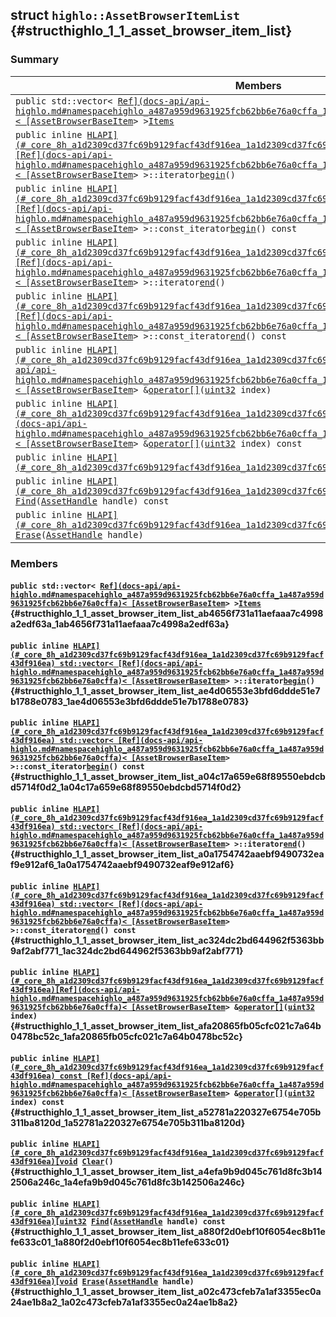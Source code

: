 ## struct `highlo::AssetBrowserItemList` {#structhighlo_1_1_asset_browser_item_list}

### Summary

 Members                        | Descriptions                                
--------------------------------|---------------------------------------------
`public std::vector< `[`Ref](docs-api/api-highlo.md#namespacehighlo_a487a959d9631925fcb62bb6e76a0cffa_1a487a959d9631925fcb62bb6e76a0cffa)< [AssetBrowserBaseItem`](docs-api/api-highlo--AssetBrowserBaseItem.md#classhighlo_1_1_asset_browser_base_item)` > > `[`Items`](#structhighlo_1_1_asset_browser_item_list_ab4656f731a11aefaaa7c4998a2edf63a_1ab4656f731a11aefaaa7c4998a2edf63a) | 
`public inline `[`HLAPI](#_core_8h_a1d2309cd37fc69b9129facf43df916ea_1a1d2309cd37fc69b9129facf43df916ea) std::vector< [Ref](docs-api/api-highlo.md#namespacehighlo_a487a959d9631925fcb62bb6e76a0cffa_1a487a959d9631925fcb62bb6e76a0cffa)< [AssetBrowserBaseItem`](docs-api/api-highlo--AssetBrowserBaseItem.md#classhighlo_1_1_asset_browser_base_item)` > >::iterator `[`begin`](#structhighlo_1_1_asset_browser_item_list_ae4d06553e3bfd6ddde51e7b1788e0783_1ae4d06553e3bfd6ddde51e7b1788e0783)`()` | 
`public inline `[`HLAPI](#_core_8h_a1d2309cd37fc69b9129facf43df916ea_1a1d2309cd37fc69b9129facf43df916ea) std::vector< [Ref](docs-api/api-highlo.md#namespacehighlo_a487a959d9631925fcb62bb6e76a0cffa_1a487a959d9631925fcb62bb6e76a0cffa)< [AssetBrowserBaseItem`](docs-api/api-highlo--AssetBrowserBaseItem.md#classhighlo_1_1_asset_browser_base_item)` > >::const_iterator `[`begin`](#structhighlo_1_1_asset_browser_item_list_a04c17a659e68f89550ebdcbd5714f0d2_1a04c17a659e68f89550ebdcbd5714f0d2)`() const` | 
`public inline `[`HLAPI](#_core_8h_a1d2309cd37fc69b9129facf43df916ea_1a1d2309cd37fc69b9129facf43df916ea) std::vector< [Ref](docs-api/api-highlo.md#namespacehighlo_a487a959d9631925fcb62bb6e76a0cffa_1a487a959d9631925fcb62bb6e76a0cffa)< [AssetBrowserBaseItem`](docs-api/api-highlo--AssetBrowserBaseItem.md#classhighlo_1_1_asset_browser_base_item)` > >::iterator `[`end`](#structhighlo_1_1_asset_browser_item_list_a0a1754742aaebf9490732eaf9e912af6_1a0a1754742aaebf9490732eaf9e912af6)`()` | 
`public inline `[`HLAPI](#_core_8h_a1d2309cd37fc69b9129facf43df916ea_1a1d2309cd37fc69b9129facf43df916ea) std::vector< [Ref](docs-api/api-highlo.md#namespacehighlo_a487a959d9631925fcb62bb6e76a0cffa_1a487a959d9631925fcb62bb6e76a0cffa)< [AssetBrowserBaseItem`](docs-api/api-highlo--AssetBrowserBaseItem.md#classhighlo_1_1_asset_browser_base_item)` > >::const_iterator `[`end`](#structhighlo_1_1_asset_browser_item_list_ac324dc2bd644962f5363bb9af2abf771_1ac324dc2bd644962f5363bb9af2abf771)`() const` | 
`public inline `[`HLAPI](#_core_8h_a1d2309cd37fc69b9129facf43df916ea_1a1d2309cd37fc69b9129facf43df916ea)[Ref](docs-api/api-highlo.md#namespacehighlo_a487a959d9631925fcb62bb6e76a0cffa_1a487a959d9631925fcb62bb6e76a0cffa)< [AssetBrowserBaseItem`](docs-api/api-highlo--AssetBrowserBaseItem.md#classhighlo_1_1_asset_browser_base_item)` > & `[`operator[]`](#structhighlo_1_1_asset_browser_item_list_afa20865fb05cfc021c7a64b0478bc52c_1afa20865fb05cfc021c7a64b0478bc52c)`(`[`uint32`](#_base_types_8h_a1134b580f8da4de94ca6b1de4d37975e_1a1134b580f8da4de94ca6b1de4d37975e)` index)` | 
`public inline `[`HLAPI](#_core_8h_a1d2309cd37fc69b9129facf43df916ea_1a1d2309cd37fc69b9129facf43df916ea) const [Ref](docs-api/api-highlo.md#namespacehighlo_a487a959d9631925fcb62bb6e76a0cffa_1a487a959d9631925fcb62bb6e76a0cffa)< [AssetBrowserBaseItem`](docs-api/api-highlo--AssetBrowserBaseItem.md#classhighlo_1_1_asset_browser_base_item)` > & `[`operator[]`](#structhighlo_1_1_asset_browser_item_list_a52781a220327e6754e705b311ba8120d_1a52781a220327e6754e705b311ba8120d)`(`[`uint32`](#_base_types_8h_a1134b580f8da4de94ca6b1de4d37975e_1a1134b580f8da4de94ca6b1de4d37975e)` index) const` | 
`public inline `[`HLAPI](#_core_8h_a1d2309cd37fc69b9129facf43df916ea_1a1d2309cd37fc69b9129facf43df916ea)[void`](#imgui__impl__opengl3__loader_8h_ac668e7cffd9e2e9cfee428b9b2f34fa7_1ac668e7cffd9e2e9cfee428b9b2f34fa7)` `[`Clear`](#structhighlo_1_1_asset_browser_item_list_a4efa9b9d045c761d8fc3b142506a246c_1a4efa9b9d045c761d8fc3b142506a246c)`()` | 
`public inline `[`HLAPI](#_core_8h_a1d2309cd37fc69b9129facf43df916ea_1a1d2309cd37fc69b9129facf43df916ea)[uint32`](#_base_types_8h_a1134b580f8da4de94ca6b1de4d37975e_1a1134b580f8da4de94ca6b1de4d37975e)` `[`Find`](#structhighlo_1_1_asset_browser_item_list_a880f2d0ebf10f6054ec8b11efe633c01_1a880f2d0ebf10f6054ec8b11efe633c01)`(`[`AssetHandle`](docs-api/api-highlo.md#namespacehighlo_aba67a82f16d09f36ba19647352617e58_1aba67a82f16d09f36ba19647352617e58)` handle) const` | 
`public inline `[`HLAPI](#_core_8h_a1d2309cd37fc69b9129facf43df916ea_1a1d2309cd37fc69b9129facf43df916ea)[void`](#imgui__impl__opengl3__loader_8h_ac668e7cffd9e2e9cfee428b9b2f34fa7_1ac668e7cffd9e2e9cfee428b9b2f34fa7)` `[`Erase`](#structhighlo_1_1_asset_browser_item_list_a02c473cfeb7a1af3355ec0a24ae1b8a2_1a02c473cfeb7a1af3355ec0a24ae1b8a2)`(`[`AssetHandle`](docs-api/api-highlo.md#namespacehighlo_aba67a82f16d09f36ba19647352617e58_1aba67a82f16d09f36ba19647352617e58)` handle)` | 

### Members

#### `public std::vector< `[`Ref](docs-api/api-highlo.md#namespacehighlo_a487a959d9631925fcb62bb6e76a0cffa_1a487a959d9631925fcb62bb6e76a0cffa)< [AssetBrowserBaseItem`](docs-api/api-highlo--AssetBrowserBaseItem.md#classhighlo_1_1_asset_browser_base_item)` > > `[`Items`](#structhighlo_1_1_asset_browser_item_list_ab4656f731a11aefaaa7c4998a2edf63a_1ab4656f731a11aefaaa7c4998a2edf63a) {#structhighlo_1_1_asset_browser_item_list_ab4656f731a11aefaaa7c4998a2edf63a_1ab4656f731a11aefaaa7c4998a2edf63a}

#### `public inline `[`HLAPI](#_core_8h_a1d2309cd37fc69b9129facf43df916ea_1a1d2309cd37fc69b9129facf43df916ea) std::vector< [Ref](docs-api/api-highlo.md#namespacehighlo_a487a959d9631925fcb62bb6e76a0cffa_1a487a959d9631925fcb62bb6e76a0cffa)< [AssetBrowserBaseItem`](docs-api/api-highlo--AssetBrowserBaseItem.md#classhighlo_1_1_asset_browser_base_item)` > >::iterator `[`begin`](#structhighlo_1_1_asset_browser_item_list_ae4d06553e3bfd6ddde51e7b1788e0783_1ae4d06553e3bfd6ddde51e7b1788e0783)`()` {#structhighlo_1_1_asset_browser_item_list_ae4d06553e3bfd6ddde51e7b1788e0783_1ae4d06553e3bfd6ddde51e7b1788e0783}

#### `public inline `[`HLAPI](#_core_8h_a1d2309cd37fc69b9129facf43df916ea_1a1d2309cd37fc69b9129facf43df916ea) std::vector< [Ref](docs-api/api-highlo.md#namespacehighlo_a487a959d9631925fcb62bb6e76a0cffa_1a487a959d9631925fcb62bb6e76a0cffa)< [AssetBrowserBaseItem`](docs-api/api-highlo--AssetBrowserBaseItem.md#classhighlo_1_1_asset_browser_base_item)` > >::const_iterator `[`begin`](#structhighlo_1_1_asset_browser_item_list_a04c17a659e68f89550ebdcbd5714f0d2_1a04c17a659e68f89550ebdcbd5714f0d2)`() const` {#structhighlo_1_1_asset_browser_item_list_a04c17a659e68f89550ebdcbd5714f0d2_1a04c17a659e68f89550ebdcbd5714f0d2}

#### `public inline `[`HLAPI](#_core_8h_a1d2309cd37fc69b9129facf43df916ea_1a1d2309cd37fc69b9129facf43df916ea) std::vector< [Ref](docs-api/api-highlo.md#namespacehighlo_a487a959d9631925fcb62bb6e76a0cffa_1a487a959d9631925fcb62bb6e76a0cffa)< [AssetBrowserBaseItem`](docs-api/api-highlo--AssetBrowserBaseItem.md#classhighlo_1_1_asset_browser_base_item)` > >::iterator `[`end`](#structhighlo_1_1_asset_browser_item_list_a0a1754742aaebf9490732eaf9e912af6_1a0a1754742aaebf9490732eaf9e912af6)`()` {#structhighlo_1_1_asset_browser_item_list_a0a1754742aaebf9490732eaf9e912af6_1a0a1754742aaebf9490732eaf9e912af6}

#### `public inline `[`HLAPI](#_core_8h_a1d2309cd37fc69b9129facf43df916ea_1a1d2309cd37fc69b9129facf43df916ea) std::vector< [Ref](docs-api/api-highlo.md#namespacehighlo_a487a959d9631925fcb62bb6e76a0cffa_1a487a959d9631925fcb62bb6e76a0cffa)< [AssetBrowserBaseItem`](docs-api/api-highlo--AssetBrowserBaseItem.md#classhighlo_1_1_asset_browser_base_item)` > >::const_iterator `[`end`](#structhighlo_1_1_asset_browser_item_list_ac324dc2bd644962f5363bb9af2abf771_1ac324dc2bd644962f5363bb9af2abf771)`() const` {#structhighlo_1_1_asset_browser_item_list_ac324dc2bd644962f5363bb9af2abf771_1ac324dc2bd644962f5363bb9af2abf771}

#### `public inline `[`HLAPI](#_core_8h_a1d2309cd37fc69b9129facf43df916ea_1a1d2309cd37fc69b9129facf43df916ea)[Ref](docs-api/api-highlo.md#namespacehighlo_a487a959d9631925fcb62bb6e76a0cffa_1a487a959d9631925fcb62bb6e76a0cffa)< [AssetBrowserBaseItem`](docs-api/api-highlo--AssetBrowserBaseItem.md#classhighlo_1_1_asset_browser_base_item)` > & `[`operator[]`](#structhighlo_1_1_asset_browser_item_list_afa20865fb05cfc021c7a64b0478bc52c_1afa20865fb05cfc021c7a64b0478bc52c)`(`[`uint32`](#_base_types_8h_a1134b580f8da4de94ca6b1de4d37975e_1a1134b580f8da4de94ca6b1de4d37975e)` index)` {#structhighlo_1_1_asset_browser_item_list_afa20865fb05cfc021c7a64b0478bc52c_1afa20865fb05cfc021c7a64b0478bc52c}

#### `public inline `[`HLAPI](#_core_8h_a1d2309cd37fc69b9129facf43df916ea_1a1d2309cd37fc69b9129facf43df916ea) const [Ref](docs-api/api-highlo.md#namespacehighlo_a487a959d9631925fcb62bb6e76a0cffa_1a487a959d9631925fcb62bb6e76a0cffa)< [AssetBrowserBaseItem`](docs-api/api-highlo--AssetBrowserBaseItem.md#classhighlo_1_1_asset_browser_base_item)` > & `[`operator[]`](#structhighlo_1_1_asset_browser_item_list_a52781a220327e6754e705b311ba8120d_1a52781a220327e6754e705b311ba8120d)`(`[`uint32`](#_base_types_8h_a1134b580f8da4de94ca6b1de4d37975e_1a1134b580f8da4de94ca6b1de4d37975e)` index) const` {#structhighlo_1_1_asset_browser_item_list_a52781a220327e6754e705b311ba8120d_1a52781a220327e6754e705b311ba8120d}

#### `public inline `[`HLAPI](#_core_8h_a1d2309cd37fc69b9129facf43df916ea_1a1d2309cd37fc69b9129facf43df916ea)[void`](#imgui__impl__opengl3__loader_8h_ac668e7cffd9e2e9cfee428b9b2f34fa7_1ac668e7cffd9e2e9cfee428b9b2f34fa7)` `[`Clear`](#structhighlo_1_1_asset_browser_item_list_a4efa9b9d045c761d8fc3b142506a246c_1a4efa9b9d045c761d8fc3b142506a246c)`()` {#structhighlo_1_1_asset_browser_item_list_a4efa9b9d045c761d8fc3b142506a246c_1a4efa9b9d045c761d8fc3b142506a246c}

#### `public inline `[`HLAPI](#_core_8h_a1d2309cd37fc69b9129facf43df916ea_1a1d2309cd37fc69b9129facf43df916ea)[uint32`](#_base_types_8h_a1134b580f8da4de94ca6b1de4d37975e_1a1134b580f8da4de94ca6b1de4d37975e)` `[`Find`](#structhighlo_1_1_asset_browser_item_list_a880f2d0ebf10f6054ec8b11efe633c01_1a880f2d0ebf10f6054ec8b11efe633c01)`(`[`AssetHandle`](docs-api/api-highlo.md#namespacehighlo_aba67a82f16d09f36ba19647352617e58_1aba67a82f16d09f36ba19647352617e58)` handle) const` {#structhighlo_1_1_asset_browser_item_list_a880f2d0ebf10f6054ec8b11efe633c01_1a880f2d0ebf10f6054ec8b11efe633c01}

#### `public inline `[`HLAPI](#_core_8h_a1d2309cd37fc69b9129facf43df916ea_1a1d2309cd37fc69b9129facf43df916ea)[void`](#imgui__impl__opengl3__loader_8h_ac668e7cffd9e2e9cfee428b9b2f34fa7_1ac668e7cffd9e2e9cfee428b9b2f34fa7)` `[`Erase`](#structhighlo_1_1_asset_browser_item_list_a02c473cfeb7a1af3355ec0a24ae1b8a2_1a02c473cfeb7a1af3355ec0a24ae1b8a2)`(`[`AssetHandle`](docs-api/api-highlo.md#namespacehighlo_aba67a82f16d09f36ba19647352617e58_1aba67a82f16d09f36ba19647352617e58)` handle)` {#structhighlo_1_1_asset_browser_item_list_a02c473cfeb7a1af3355ec0a24ae1b8a2_1a02c473cfeb7a1af3355ec0a24ae1b8a2}

